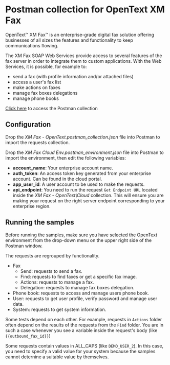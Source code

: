 # Postman collection for OpenText XM Fax

OpenText™ XM Fax™ is an enterprise-grade digital fax solution offering businesses of all sizes the features and functionality to keep communications flowing.

The XM Fax SOAP Web Services provide access to several features of the fax server in order to integrate them to custom applications.
With the Web Services, it is possible, for example to:
- send a fax (with profile information and/or attached files)
- access a user's fax list
- make actions on faxes
- manage fax boxes delegations
- manage phone books

[Click here]() to access the Postman collection


## Configuration

Drop the *XM Fax - OpenText.postman_collection.json* file into Postman to import the requests collection.

Drop the *XM Fax Cloud Env.postman_environment.json* file into Postman to import the environment, then edit the following variables:

- **account\_name**: Your enterprise account name.
- **auth\_token**: An access token key generated from your enterprise account. Can be found in the cloud portal.
- **app\_user_id**: A user account to be used to make the requests.
- **api\_endpoint**: You need to run the request `Get Endpoint URL` located inside the *XM Fax - OpenText\Cloud* collection. This will ensure you are making your request on the right server endpoint corresponding to your enterprise region.


## Running the samples

Before running the samples, make sure you have selected the OpenText environment from the drop-down menu on the upper right side of the Postman window.

The requests are regrouped by functionality.

- Fax
    - Send: requests to send a fax.
    - Find: requests to find faxes or get a specific fax image.
    - Actions: requests to manage a fax.
    - Delegation: requests to manage fax boxes delegation.
- Phone book: requests to access and manage users phone book.
- User: requests to get user profile, verify password and manage user data.
- System: requests to get system information.


Some tests depend on each other.
For example, requests in `Actions` folder often depend on the results of the requests from the `Find` folder.
You are in such a case whenever you see a variable inside the request's body (like `{{outbound_fax_id}}`)

Some requests contain values in ALL\_CAPS (like `DEMO_USER_2`).
In this case, you need to specify a valid value for your system because the samples cannot deternine a suitable value by themselves. 
